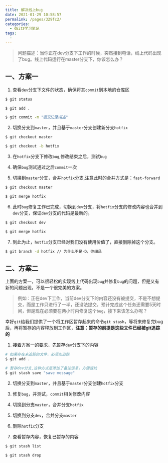 ```yaml
---
title: 解决线上bug
date: 2021-01-29 10:58:57
permalink: /pages/329fc2/
categories:
  - 《Git》学习笔记
tags:
  -
---
```


> 问题描述：当你正在dev分支下工作的时候，突然接到电话，线上代码出现了bug。线上代码运行在master分支下，你该怎么办？

## 一、方案一

1. 查看`dev`分支下文件的状态，确保将其`commit`到本地的仓库区

```bash
$ git status

$ git add .

$ git commit -m "提交记录描述"
```

2. 切换分支到`master`，并且基于`master`分支创建新分支`hotfix`

```bash
$ git checkout master

$ git checkout -b hotfix
```

3. 在`hotfix`分支下修改`bug`,修改结束之后，测试`bug`
  
4. 确保`bug`测试通过之后`commit`一次

5. 切换到`master`分支，合并`hotfix`分支,注意此时的合并方式是：`fast-forward`

```bash
$ git checkout master

$ git merge hotfix
```

6. 此时`bug`修复工作已完成，切换到`dev`分支，将`hotfix`分支的修改内容也合并到`dev`分支，保证`dev`分支的代码是最新的。

```bash
$ git checkout dev

$ git merge hotfix
```

7. 到此为止，`hotfix`分支已经对我们没有使用价值了，直接删除掉这个分支。

```bash
$ git branch -d hotfix // 为什么不是-D，你细品
```

## 二、方案二

上面的方案一，可以很轻松的实现线上代码出现`bug`并修复`bug`的问题，但是又有新的问题出现，不是一个很完美的方案。

> 例如：正在dev下工作，当前dev分支下的内容还没有被提交，不是不想提交，而是工作只进行了一半，还没法提交，预计完成这个任务还需要5天时间，但是现在必须要在两小时内修复这个`bug`，接下来该怎么办呢？

幸好`git`给我们提供了一个将工作区暂存起来的命令`git stash`，等将来修复完bug后，再将暂存的内容释放到工作区，**注意：暂存的前提是这些文件已经被git追踪的** 

1. 接着方案一的要求，先暂存`dev`分支下的内容

```bash
# 如果存在未追踪的文件，必须先追踪
$ git add .

# 暂存dev分支,这种方式是添加了备注信息，方便查找
$ git stash save "save message"
```

2. 切换分支到`master`，并且基于`master`分支创建`hotfix`分支

3. 修复`bug`，并测试，`commit`相关修改内容

4. 切换到分支`master`，合并分支`hotfix`
   
5. 切换到分支`dev`，合并分支`master`

6. 删除`hotfix`分支

7. 查看暂存内容，恢复已暂存的内容

```bash
$ git stash list

$ git stash drop
```